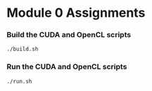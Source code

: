 # Module 0 Assignments

### Build the CUDA and OpenCL scripts
```
./build.sh
```
### Run the CUDA and OpenCL scripts
```
./run.sh
```
